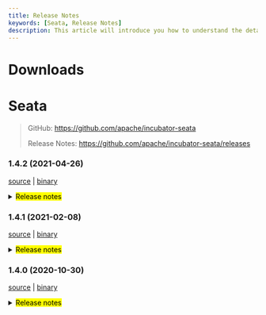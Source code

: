 ```yaml
---
title: Release Notes
keywords: [Seata, Release Notes]
description: This article will introduce you how to understand the details of each version and upgrade matters needing attention.
---
```



# Downloads

# Seata

> GitHub: https://github.com/apache/incubator-seata
>
> Release Notes: https://github.com/apache/incubator-seata/releases

### 1.4.2 (2021-04-26)

[source](https://github.com/apache/incubator-seata/archive/v1.4.2.zip) |
[binary](https://github.com/apache/incubator-seata/releases/download/v1.4.2/seata-server-1.4.2.zip)

<details>
  <summary><mark>Release notes</mark></summary>


### Seata 1.4.2

Seata 1.4.2 Released.

Seata is an easy-to-use, high-performance, open source distributed transaction solution.

The version is updated as follows:

### feature：

- [[#2933](https://github.com/apache/incubator-seata/pull/2933)] add antlr for mysql sqlparser
- [[#3228](https://github.com/apache/incubator-seata/pull/3228)] support custom serialization plugin
- [[#3172](https://github.com/apache/incubator-seata/pull/3172)] support undo_loge compression mode in AT
- [[#3372](https://github.com/apache/incubator-seata/pull/3372)] Saga support customize whether update last retry log
- [[#3411](https://github.com/apache/incubator-seata/pull/3411)] support seata-server thread pool parameters configuration
- [[#3348](https://github.com/apache/incubator-seata/pull/3348)] support redis sentinel storage mode in TC
- [[#2667](https://github.com/apache/incubator-seata/pull/2667)] support password decryption	when using db and redis storage mode
- [[#3427](https://github.com/apache/incubator-seata/pull/3427)] add distributed lock interface
- [[#3443](https://github.com/apache/incubator-seata/pull/3443)] support send the `seata-server` log to `logstash` or `kafka`
- [[#3486](https://github.com/apache/incubator-seata/pull/3486)] add transaction service group for metric
- [[#3317](https://github.com/apache/incubator-seata/pull/3317)] support to obtain multiple configurations through a single node when using zookeeper as configuration center
- [[#3516](https://github.com/apache/incubator-seata/pull/3516)] support acl-token when consul is used registry and configuration center
- [[#3116](https://github.com/apache/incubator-seata/pull/3116)] support configuring apollo configService and cluster
- [[#3468](https://github.com/apache/incubator-seata/pull/3468)] saga support loop execution on state
- [[#3447](https://github.com/apache/incubator-seata/pull/3447)] support Transaction context printing in logging framework


### bugfix：

- [[#3258](https://github.com/apache/incubator-seata/pull/3258)] fix AsyncWorker potential OOM problem
- [[#3293](https://github.com/apache/incubator-seata/pull/3293)] fix configuration cache get value type mismatch exception
- [[#3241](https://github.com/apache/incubator-seata/pull/3241)] forbidden use order by or limit in multi sql
- [[#3406](https://github.com/apache/incubator-seata/pull/3406)] fix the value can not be push to nacos when special charset in config.txt
- [[#3418](https://github.com/apache/incubator-seata/pull/3418)] fix getGeneratedKeys may get history pk
- [[#3408](https://github.com/apache/incubator-seata/pull/3408)] fix the NPE problem of jar running mode when the third-dependency on separate packaging
- [[#3431](https://github.com/apache/incubator-seata/pull/3431)] fix property bean may not be initialized when reading configuration
- [[#3413](https://github.com/apache/incubator-seata/pull/3413)] fix the logic of rollback to savepoint and release to savepoint
- [[#3367](https://github.com/apache/incubator-seata/pull/3367)] when the xa branch is rollback, it cannot be executed due to idle state
- [[#3448](https://github.com/apache/incubator-seata/pull/3448)] reduce unnecessary competition and remove missing locks
- [[#3451](https://github.com/apache/incubator-seata/pull/3451)] fix set auto-commit to true when local transactions are not being used. Failure to compete for a lock causes the global transaction to exit, invaliding the global row lock and dirty writing of the data.
- [[#3481](https://github.com/apache/incubator-seata/pull/3481)] fix seata node refresh failure because of consul client throws exceptions
- [[#3491](https://github.com/apache/incubator-seata/pull/3491)] fix typo in README.md
- [[#3531](https://github.com/apache/incubator-seata/pull/3531)] fix the NPE of RedisTransactionStoreManager when get branch transactions
- [[#3500](https://github.com/apache/incubator-seata/pull/3500)] fix oracle and postgreSQL can't query column info
- [[#3560](https://github.com/apache/incubator-seata/pull/3560)] fix the problem that the asynchronous task of the transactions in the committing state has no time threshold and cannot recover the transaction
- [[#3555](https://github.com/apache/incubator-seata/pull/3555)] do not call setBlob to invalid the jdbc exception
- [[#3540](https://github.com/apache/incubator-seata/pull/3540)] fix server distribution missing files
- [[#3597](https://github.com/apache/incubator-seata/pull/3597)] fix the possible NPE
- [[#3568](https://github.com/apache/incubator-seata/pull/3568)] fix automatic datasource agent caused by ConcurrentHashMap.computeIfAbsent Deadlock problem
- [[#3402](https://github.com/apache/incubator-seata/pull/3402)] fix the problem that the updated column cannot be resolved because the field name in the updated SQL contains the database name
- [[#3464](https://github.com/apache/incubator-seata/pull/3464)] fix test case NPE and StackTraceLogger's log.
- [[#3522](https://github.com/apache/incubator-seata/pull/3522)] fix register branch and store undolog when AT branch does not need compete lock
- [[#3635](https://github.com/apache/incubator-seata/pull/3635)] fix pushing notification failed when the configuration changed in zookeeper
- [[#3133](https://github.com/apache/incubator-seata/pull/3133)] fix the case that could not retry acquire global lock
- [[#3156](https://github.com/apache/incubator-seata/pull/3156)] optimize the logic of SpringProxyUtils.findTargetClass


### optimize：

- [[#3341](https://github.com/apache/incubator-seata/pull/3341)] optimize the format of the path to the specified configuration file
- [[#3385](https://github.com/apache/incubator-seata/pull/3385)] optimize github action and fix unit test failure
- [[#3175](https://github.com/apache/incubator-seata/pull/3175)] improve UUIDGenerator using "history time" version of snowflake algorithm
- [[#3291](https://github.com/apache/incubator-seata/pull/3291)] mysql jdbc connect param
- [[#3336](https://github.com/apache/incubator-seata/pull/3336)] support using System.getProperty to get netty config property
- [[#3369](https://github.com/apache/incubator-seata/pull/3369)] add github action secrets env for dockerHub
- [[#3343](https://github.com/apache/incubator-seata/pull/3343)] Migrate CI provider from Travis CI to Github Actions
- [[#3397](https://github.com/apache/incubator-seata/pull/3397)] add the change records folder
- [[#3303](https://github.com/apache/incubator-seata/pull/3303)] supports reading all configurations from a single Nacos dataId
- [[#3380](https://github.com/apache/incubator-seata/pull/3380)] globalTransactionScanner listener optimize
- [[#3123](https://github.com/apache/incubator-seata/pull/3123)] optimize the packing strategy of seata-server
- [[#3415](https://github.com/apache/incubator-seata/pull/3415)] optimize maven clean plugin to clear the distribution directory
- [[#3316](https://github.com/apache/incubator-seata/pull/3316)] optimize the property bean may not be initialized while reading config value
- [[#3420](https://github.com/apache/incubator-seata/pull/3420)] optimize enumerated classes and add unit tests
- [[#3533](https://github.com/apache/incubator-seata/pull/3533)] added interface to get current transaction role
- [[#3436](https://github.com/apache/incubator-seata/pull/3436)] optimize typo in SQLType class
- [[#3439](https://github.com/apache/incubator-seata/pull/3439)] adjust the order of springApplicationContextProvider so that it can be called before the XML bean
- [[#3248](https://github.com/apache/incubator-seata/pull/3248)] optimize the config of load-balance migration to belong the client node
- [[#3441](https://github.com/apache/incubator-seata/pull/3441)] optimize the auto-configuration processing of starter
- [[#3466](https://github.com/apache/incubator-seata/pull/3466)] String comparison uses equalsIgnoreCase()
- [[#3476](https://github.com/apache/incubator-seata/pull/3476)] support when the server parameter passed is hostname, it will be automatically converted to IP
- [[#3236](https://github.com/apache/incubator-seata/pull/3236)] optimize the conditions for executing unlocking
- [[#3485](https://github.com/apache/incubator-seata/pull/3485)] optimize useless codes in ConfigurationFactory
- [[#3505](https://github.com/apache/incubator-seata/pull/3505)] optimize useless if judgments in the GlobalTransactionScanner class
- [[#3544](https://github.com/apache/incubator-seata/pull/3544)] optimize the get pks by auto when auto generated keys is false
- [[#3549](https://github.com/apache/incubator-seata/pull/3549)] unified the length of xid in different tables when using DB storage mode
- [[#3551](https://github.com/apache/incubator-seata/pull/3551)] make RETRY_DEAD_THRESHOLD bigger and configurable
- [[#3589](https://github.com/apache/incubator-seata/pull/3589)] Changed exception check by JUnit API usage
- [[#3601](https://github.com/apache/incubator-seata/pull/3601)] make `LoadBalanceProperties` compatible with `spring-boot:2.x` and above
- [[#3513](https://github.com/apache/incubator-seata/pull/3513)] Saga SpringBeanService invoker support switch json parser
- [[#3318](https://github.com/apache/incubator-seata/pull/3318)] make CLIENT_TABLE_META_CHECKER_INTERVAL configurable
- [[#3371](https://github.com/apache/incubator-seata/pull/3371)] add applicationId for metric
- [[#3459](https://github.com/apache/incubator-seata/pull/3459)] remove duplicate validAddress code
- [[#3215](https://github.com/apache/incubator-seata/pull/3215)] opt the reload during startup in file mode
- [[#3631](https://github.com/apache/incubator-seata/pull/3631)] optimize  nacos-config.py  parameter
- [[#3638](https://github.com/apache/incubator-seata/pull/3638)] optimize the error when use update or delete with join in sql
- [[#3523](https://github.com/apache/incubator-seata/pull/3523)] optimize release savepoint when use oracle
- [[#3458](https://github.com/apache/incubator-seata/pull/3458)] reversion the deleted md
- [[#3574](https://github.com/apache/incubator-seata/pull/3574)] repair Spelling errors in comments in EventBus.java files
- [[#3573](https://github.com/apache/incubator-seata/pull/3573)] fix designer directory path in README.md
- [[#3662](https://github.com/apache/incubator-seata/pull/3662)] update gpg key
- [[#3664](https://github.com/apache/incubator-seata/pull/3664)] optimize some javadocs
- [[#3637](https://github.com/apache/incubator-seata/pull/3637)] register the participating companies and  pull request information

### test

- [[#3381](https://github.com/apache/incubator-seata/pull/3381)] test case for tmClient
- [[#3607](https://github.com/apache/incubator-seata/pull/3607)] fixed bugs in EventBus unit tests
- [[#3579](https://github.com/apache/incubator-seata/pull/3579)] add test case for StringFormatUtils
- [[#3365](https://github.com/apache/incubator-seata/pull/3365)] optimize ParameterParserTest test case failed
- [[#3359](https://github.com/apache/incubator-seata/pull/3359)] remove unused test case
- [[#3578](https://github.com/apache/incubator-seata/pull/3578)] fix UnfinishedStubbing Exception in unit test case
- [[#3383](https://github.com/apache/incubator-seata/pull/3383)] optimize StatementProxyTest unit test



Thanks to these contributors for their code commits. Please report an unintended omission.

- [slievrly](https://github.com/slievrly)
- [caohdgege](https://github.com/caohdgege)
- [funky-eyes](https://github.com/funky-eyes)
- [wangliang181230](https://github.com/wangliang181230)
- [xingfudeshi](https://github.com/xingfudeshi)
- [jsbxyyx](https://github.com/jsbxyyx)
- [selfishlover](https://github.com/selfishlover)
- [l8189352](https://github.com/l81893521)
- [Rubbernecker](https://github.com/Rubbernecker)
- [lj2018110133](https://github.com/lj2018110133)
- [github-ganyu](https://github.com/github-ganyu)
- [dmego](https://github.com/dmego)
- [spilledyear](https://github.com/spilledyear)
- [hoverruan](https://github.com/hoverruan )
- [anselleeyy](https://github.com/anselleeyy)
- [Ifdevil](https://github.com/Ifdevil)
- [lvxianzheng](https://github.com/lvxianzheng)
- [MentosL](https://github.com/MentosL)
- [lian88jian](https://github.com/lian88jian)
- [litianyu1992](https://github.com/litianyu1992)
- [xyz327](https://github.com/xyz327)
- [13414850431](https://github.com/13414850431)
- [xuande](https://github.com/xuande)
- [tanggen](https://github.com/tanggen)
- [eas5](https://github.com/eas5)
- [nature80](https://github.com/nature80)
- [ls9527](https://github.com/ls9527)
- [drgnchan](https://github.com/drgnchan)
- [imyangyong](https://github.com/imyangyong)
- [sunlggggg](https://github.com/sunlggggg)
- [long187](https://github.com/long187)
- [h-zhi](https://github.com/h-zhi)
- [StellaiYang](https://github.com/StellaiYang)
- [slinpq](https://github.com/slinpq)
- [sustly](https://github.com/sustly)
- [cznc](https://github.com/cznc)
- [squallliu](https://github.com/squallliu)
- [81519434](https://github.com/81519434)
- [luoxn28](https://github.com/luoxn28)

Also, we receive many valuable issues, questions and advices from our community. Thanks for you all.
</details>

### 1.4.1 (2021-02-08)

[source](https://github.com/apache/incubator-seata/archive/v1.4.1.zip) |
[binary](https://github.com/apache/incubator-seata/releases/download/v1.4.1/seata-server-1.4.1.zip)

<details>
  <summary><mark>Release notes</mark></summary>


### Seata 1.4.1

Seata 1.4.1 Released.

Seata is an easy-to-use, high-performance, open source distributed transaction solution.

The version is updated as follows:

### feature：

- [[#3238](https://github.com/apache/incubator-seata/pull/3238)] add deflater support for seata compressor


### bugfix：

- [[#2879](https://github.com/apache/incubator-seata/pull/2879)] fix deadlock during springboot project startup
- [[#3296](https://github.com/apache/incubator-seata/pull/3296)] when mixed use of AT and TCC, AT branchs is not deleted
- [[#3254](https://github.com/apache/incubator-seata/pull/3254)] clear the listener map of zk registry
- [[#3309](https://github.com/apache/incubator-seata/pull/3309)] Saga statemachine definition json cannot enable jackson parser, and when no choice matched in choice state will throw NPE
- [[#3287](https://github.com/apache/incubator-seata/pull/3287)] throw exception when update pk
- [[#3323](https://github.com/apache/incubator-seata/pull/3323)] clean root context when state machine inst record failed
- [[#3281](https://github.com/apache/incubator-seata/pull/3281)] fix wrong status when exception
- [[#2949](https://github.com/apache/incubator-seata/pull/2949)] fix throw NPE when get the state list
- [[#3351](https://github.com/apache/incubator-seata/pull/3351)] fix throw IllegalArgumentException when use hystrix when using SCA 2.2.3.RELEASE and below
- [[#3349](https://github.com/apache/incubator-seata/pull/3349)] the problem test case
- [[#3325](https://github.com/apache/incubator-seata/pull/3325)] fix retry commit unsuccess when record subMachineInst failed
- [[#3357](https://github.com/apache/incubator-seata/pull/3357)] fix deploy staging rule check failed


### optimize：

- [[#3188](https://github.com/apache/incubator-seata/pull/3188)] Local variable 'map' is redundant and check queue offer return value
- [[#3247](https://github.com/apache/incubator-seata/pull/3247)] change client.log.exceptionRate to log.exceptionRate
- [[#3260](https://github.com/apache/incubator-seata/pull/3260)] use PriorityQueue to simply ShutdownHook
- [[#3319](https://github.com/apache/incubator-seata/pull/3319)] delete unnecessary @Sharable
- [[#3313](https://github.com/apache/incubator-seata/pull/3313)] replace StringBuffer to StringBuilder
- [[#3335](https://github.com/apache/incubator-seata/pull/3335)] modify TransactionPropagationInterceptor name
- [[#3310](https://github.com/apache/incubator-seata/pull/3310)] enable NamedThreadFactory to get ThreadGroup from the SecurityManager or Current thread
- [[#3320](https://github.com/apache/incubator-seata/pull/3320)] load balance strategy use constants
- [[#3345](https://github.com/apache/incubator-seata/pull/3345)] adjust GlobalLockTemplateTest


Thanks to these contributors for their code commits. Please report an unintended omission.

- [slievrly](https://github.com/slievrly)
- [dongzl](https://github.com/dongzl)
- [wangliang181230](https://github.com/wangliang181230)
- [ls9527](https://github.com/ls9527)
- [long187](https://github.com/long187)
- [81519434](https://github.com/81519434)
- [anselleeyy](https://github.com/anselleeyy)
- [funky-eyes](https://github.com/funky-eyes)
- [selfishlover](https://github.com/selfishlover)
- [suichen](https://github.com/suichen)
- [h-zhi](https://github.com/h-zhi)
- [jxlgzwh](https://github.com/jxlgzwh)
- [LiWenGu](https://github.com/LiWenGu)

Also, we receive many valuable issues, questions and advices from our community. Thanks for you all.


#### Link

- **Seata:** https://github.com/apache/incubator-seata
- **Seata-Samples:** https://github.com/apache/incubator-seata-samples
- **Release:** https://github.com/apache/incubator-seata/releases
- **WebSite:** https://seata.io

</details>

### 1.4.0 (2020-10-30)

 [source](https://github.com/apache/incubator-seata/archive/v1.4.0.zip) |
 [binary](https://github.com/apache/incubator-seata/releases/download/v1.4.0/seata-server-1.4.0.zip) 

<details>
  <summary><mark>Release notes</mark></summary>


  ### Seata 1.4.0

  Seata 1.4.0 Released.

  Seata is an easy-to-use, high-performance, open source distributed transaction solution.

  The version is updated as follows:
   
  ### feature：
  - [[#2380](https://github.com/apache/incubator-seata/pull/2380)] support yml configuration
  - [[#3191](https://github.com/apache/incubator-seata/pull/3191)] support jdbc type nclob
  - [[#2676](https://github.com/apache/incubator-seata/pull/2676)] support least active load balance
  - [[#3198](https://github.com/apache/incubator-seata/pull/3198)] spring boot support for custom config and registry type
  - [[#2806](https://github.com/apache/incubator-seata/pull/2806)] support configuring default global transaction timeoutMillis
  - [[#2941](https://github.com/apache/incubator-seata/pull/2941)] add apollo secret key configuration
  - [[#2080](https://github.com/apache/incubator-seata/pull/2080)] support ConsistentHashLoadBalance
  - [[#2950](https://github.com/apache/incubator-seata/pull/2950)] support the reentrant lock in redis module
  - [[#2913](https://github.com/apache/incubator-seata/pull/2913)] The data source proxy mode can be selected as AT or XA
  - [[#2856](https://github.com/apache/incubator-seata/pull/2856)] support for undoLog using Fst serialization
  - [[#3076](https://github.com/apache/incubator-seata/pull/3076)] check lock in TC when use @GlobalLock
  - [[#2825](https://github.com/apache/incubator-seata/pull/2825)] support send authentication msg
  - [[#2962](https://github.com/apache/incubator-seata/pull/2962)] @GlobalTransactional and @GlobalLock can support customize lock retry config
  
  ### bugfix：
  - [[#3214](https://github.com/apache/incubator-seata/pull/3214)] fix the 'RootContext.DEFAULT_BRANCH_TYPE' is wrong in some cases
  - [[#3129](https://github.com/apache/incubator-seata/pull/3129)] forbidding execute SQL which update pk value
  - [[#3205](https://github.com/apache/incubator-seata/pull/3205)] fix can not get boolean value in configuration
  - [[#3170](https://github.com/apache/incubator-seata/pull/3170)] the disposables tree set won't accept another Disposable with the same priority
  - [[#3180](https://github.com/apache/incubator-seata/pull/3180)] serializer fst package name error
  - [[#3178](https://github.com/apache/incubator-seata/pull/3178)] remove next line to space
  - [[#2929](https://github.com/apache/incubator-seata/pull/2929)] fix the application was configured to degrade at startup and can't be dynamically switch to upgraded
  - [[#3050](https://github.com/apache/incubator-seata/pull/3050)] fix fetch before images when delete and update statements
  - [[#2935](https://github.com/apache/incubator-seata/pull/2935)] fix saga designer bug that the property box does not switch when switching nodes
  - [[#3140](https://github.com/apache/incubator-seata/pull/3140)] fix Propagation.REQUIRES_NEW and add some comments
  - [[#3130](https://github.com/apache/incubator-seata/pull/3130)] fix some problems in the automatic data source proxy
  - [[#3148](https://github.com/apache/incubator-seata/pull/3148)] the redis lock key and the session key has conflict
  - [[#3136](https://github.com/apache/incubator-seata/pull/3136)] fix the redis pipeline
  - [[#2551](https://github.com/apache/incubator-seata/pull/2551)] Saga can't be used when the dataSource is AT's dataSourceProxy
  - [[#3073](https://github.com/apache/incubator-seata/pull/3073)] do not proxy connections without an xid
  - [[#3074](https://github.com/apache/incubator-seata/pull/3074)] There is no need to retry if the XA schema cannot find the XID
  - [[#3097](https://github.com/apache/incubator-seata/pull/3097)] fix HttpAutoConfiguration always instantiation in springboot env
  - [[#3071](https://github.com/apache/incubator-seata/pull/3071)] part of the connection is not unpacked
  - [[#3056](https://github.com/apache/incubator-seata/pull/3056)] fixed a bug that after branch deletion, there are still remaining branch lock
  - [[#3025](https://github.com/apache/incubator-seata/pull/3025)] fix the wrong package path
  - [[#3031](https://github.com/apache/incubator-seata/pull/3031)] redis locker delete lock incomplete 
  - [[#2973](https://github.com/apache/incubator-seata/pull/2973)] fix oracle database in field size over 1000
  - [[#2986](https://github.com/apache/incubator-seata/pull/2986)] fix checkstyle plugin can't exclude single file
  - [[#2910](https://github.com/apache/incubator-seata/pull/2910)] fix error registry type comment 
  - [[#2914](https://github.com/apache/incubator-seata/pull/2914)] fix branchType not cleaned when consumer is in TCC mode
  - [[#2926](https://github.com/apache/incubator-seata/pull/2926)] fastjson write undo log not parser
  - [[#2897](https://github.com/apache/incubator-seata/pull/2897)] fix jedis unlock fail 
  - [[#2918](https://github.com/apache/incubator-seata/pull/2918)] fix the isolation problem when rollback in AT mode
  - [[#2972](https://github.com/apache/incubator-seata/pull/2972)] UUIDGenerator generates duplicated id
  - [[#2932](https://github.com/apache/incubator-seata/pull/2932)] nacos-config.py script could not run with namespace
  - [[#2900](https://github.com/apache/incubator-seata/pull/2900)] ColumnUtils add escape with scheme
  - [[#2904](https://github.com/apache/incubator-seata/pull/2904)] fix getConfig cache value is 'null'
  - [[#2890](https://github.com/apache/incubator-seata/pull/2890)] fix misspelling in statelang examples
  - [[#3040](https://github.com/apache/incubator-seata/pull/3040)] fix repeated commit when autocommit is false
  - [[#3230](https://github.com/apache/incubator-seata/pull/3230)] fix use @EnableAutoDataSourceProxy startup failed
  - [[#2979](https://github.com/apache/incubator-seata/pull/2979)] columns of resultset integrated with sharingjdbc need to be lowercase
  - [[#3233](https://github.com/apache/incubator-seata/pull/3233)] fix Collections NPE
  - [[#3242](https://github.com/apache/incubator-seata/pull/3242)] fix batch sql getTableMeta error
  - [[#3246](https://github.com/apache/incubator-seata/pull/3246)] fix the exception when limit condition contains VariantRefExpr
  
   
  ### optimize： 
  - [[#3062](https://github.com/apache/incubator-seata/pull/3062)] refactor the redis session store 
  - [[#3201](https://github.com/apache/incubator-seata/pull/3201)] optimize the wrong stack not fully display
  - [[#3117](https://github.com/apache/incubator-seata/pull/3117)] make log more clearly and remove the useless code
  - [[#3134](https://github.com/apache/incubator-seata/pull/3134)] optimize codes related to Map and List
  - [[#3195](https://github.com/apache/incubator-seata/pull/3195)] optimize XID related codes
  - [[#3200](https://github.com/apache/incubator-seata/pull/3200)] optimize rpc message when message was substring
  - [[#3186](https://github.com/apache/incubator-seata/pull/3186)] remove duplicated in string utils
  - [[#3162](https://github.com/apache/incubator-seata/pull/3162)] remove repeated conditional tests
  - [[#2969](https://github.com/apache/incubator-seata/pull/2969)] upgrade to druid 1.1.23
  - [[#3141](https://github.com/apache/incubator-seata/pull/3141)] upgrade nacos and FastJSON dependencies
  - [[#3118](https://github.com/apache/incubator-seata/pull/3118)] add more configuration tips in additional-spring-configuration-metadata.json
  - [[#2597](https://github.com/apache/incubator-seata/pull/2597)] judging xid status to avoid repeated processing
  - [[#3102](https://github.com/apache/incubator-seata/pull/3102)] optimize ContextCore, can be set 'Object' value
  - [[#3016](https://github.com/apache/incubator-seata/pull/3016)] refactor the redis lock string to hash
  - [[#3046](https://github.com/apache/incubator-seata/pull/3046)] remove unused code in serializer factory
  - [[#3053](https://github.com/apache/incubator-seata/pull/3053)] jedis pool adds maxtotal configuration
  - [[#3012](https://github.com/apache/incubator-seata/pull/3012)] remove set port repeatedly
  - [[#2978](https://github.com/apache/incubator-seata/pull/2978)] optimize globalCommit for mixed use of AT and TCC
  - [[#2967](https://github.com/apache/incubator-seata/pull/2967)] replace with lambda
  - [[#2968](https://github.com/apache/incubator-seata/pull/2968)] ensure that the register message is sent after RM client initialization
  - [[#2945](https://github.com/apache/incubator-seata/pull/2945)] optimize async commit and reduce one update
  - [[#2952](https://github.com/apache/incubator-seata/pull/2952)] optimize additional-spring-configuration-metadata.json
  - [[#2920](https://github.com/apache/incubator-seata/pull/2920)] optimize some grammatical errors
  - [[#2906](https://github.com/apache/incubator-seata/pull/2906)] added some configuration items to keep consistent with official documents 
  - [[#3222](https://github.com/apache/incubator-seata/pull/3222)] optimize fileListener to decrease cpu time usage
  - [[#2843](https://github.com/apache/incubator-seata/pull/2843)] removed Reloadable from the redis/db SessionManager
  - [[#3209](https://github.com/apache/incubator-seata/pull/3209)] add using company logos
  
  
  Thanks to these contributors for their code commits. Please report an unintended omission. 

  - [slievrly](https://github.com/slievrly) 
  - [wangliang181230](https://github.com/wangliang181230) 
  - [funky-eyes](https://github.com/funky-eyes) 
  - [jsbxyyx](https://github.com/jsbxyyx)
  - [l81893521](https://github.com/l81893521)
  - [lightClouds917](https://github.com/lightClouds917)
  - [caohdgege](https://github.com/caohdgege)
  - [yujianfei1986](https://github.com/yujianfei1986)
  - [ph3636](https://github.com/ph3636)
  - [PeineLiang](https://github.com/PeineLiang)
  - [heyaping388](https://github.com/heyaping388)
  - [guang384](https://github.com/guang384)
  - [zdrjson](https://github.com/zdrjson)
  - [ITAlexSun](https://github.com/ITAlexSun)
  - [dongzl](https://github.com/dongzl)
  - [81519434](https://github.com/81519434)
  - [wangwei-yin](https://github.com/wangwei-yin)
  - [jujinghao](https://github.com/jujinghao)
  - [JRial95](https://github.com/JRial95)
  - [mxszs1](https://github.com/mxszs1)
  - [RayneHwang](https://github.com/RayneHwang)
  - [everyhook1](https://github.com/everyhook1)
  - [li469791221](https://github.com/li469791221)
  - [luorenjin](https://github.com/luorenjin)
  - [yangxb2010000](https://github.com/yangxb2010000)
  - [selfishlover](https://github.com/selfishlover)
  - [yyjgit66](https://github.com/yyjgit66)

  Also, we receive many valuable issues, questions and advices from our community. Thanks for you all.

  #### Link

  - **Seata:** https://github.com/apache/incubator-seata  
  - **Seata-Samples:** https://github.com/apache/incubator-seata-samples   
  - **Release:** https://github.com/apache/incubator-seata/releases
  - **WebSite:** https://seata.io
  
</details>

